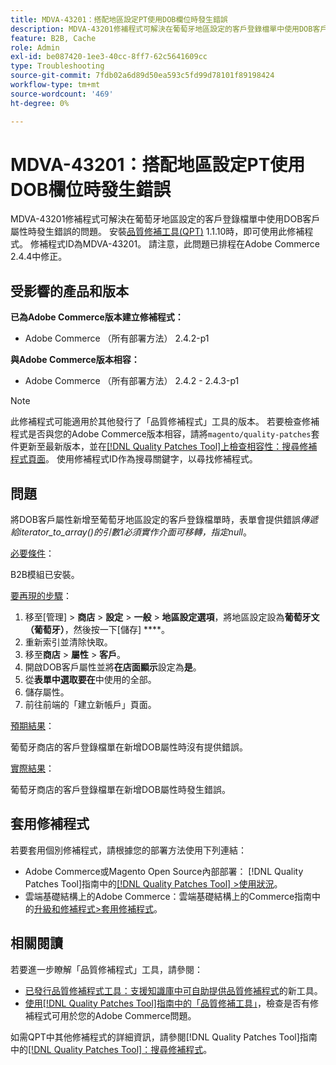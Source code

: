 ```yaml
---
title: MDVA-43201：搭配地區設定PT使用DOB欄位時發生錯誤
description: MDVA-43201修補程式可解決在葡萄牙地區設定的客戶登錄檔單中使用DOB客戶屬性時發生錯誤的問題。 安裝[Quality Patches Tool (QPT)](https://experienceleague.adobe.com/en/docs/commerce-operations/tools/quality-patches-tool/quality-patches-tool-to-self-serve-quality-patches) 1.1.10時，即可使用此修補程式。 修補程式ID為MDVA-43201。 請注意，此問題已排程在Adobe Commerce 2.4.4中修正。
feature: B2B, Cache
role: Admin
exl-id: be087420-1ee3-40cc-8ff7-62c5641609cc
type: Troubleshooting
source-git-commit: 7fdb02a6d89d50ea593c5fd99d78101f89198424
workflow-type: tm+mt
source-wordcount: '469'
ht-degree: 0%

---
```


# MDVA-43201：搭配地區設定PT使用DOB欄位時發生錯誤

MDVA-43201修補程式可解決在葡萄牙地區設定的客戶登錄檔單中使用DOB客戶屬性時發生錯誤的問題。 安裝[品質修補工具(QPT)](https://experienceleague.adobe.com/en/docs/commerce-operations/tools/quality-patches-tool/quality-patches-tool-to-self-serve-quality-patches) 1.1.10時，即可使用此修補程式。 修補程式ID為MDVA-43201。 請注意，此問題已排程在Adobe Commerce 2.4.4中修正。

## 受影響的產品和版本

**已為Adobe Commerce版本建立修補程式：**

* Adobe Commerce （所有部署方法） 2.4.2-p1

**與Adobe Commerce版本相容：**

* Adobe Commerce （所有部署方法） 2.4.2 - 2.4.3-p1

>[!NOTE]
>
>此修補程式可能適用於其他發行了「品質修補程式」工具的版本。 若要檢查修補程式是否與您的Adobe Commerce版本相容，請將`magento/quality-patches`套件更新至最新版本，並在[[!DNL Quality Patches Tool]上檢查相容性：搜尋修補程式頁面](https://experienceleague.adobe.com/en/docs/commerce-operations/tools/quality-patches-tool/quality-patches-tool-to-self-serve-quality-patches)。 使用修補程式ID作為搜尋關鍵字，以尋找修補程式。

## 問題

將DOB客戶屬性新增至葡萄牙地區設定的客戶登錄檔單時，表單會提供錯誤&#x200B;*傳遞給iterator_to_array()的引數1必須實作介面可移轉，指定null*。

<u>必要條件</u>：

B2B模組已安裝。

<u>要再現的步驟</u>：

1. 移至[管理] > **商店** > **設定** > **一般** > **地區設定選項**，將地區設定設為&#x200B;**葡萄牙文（葡萄牙）**，然後按一下[儲存] ****。
1. 重新索引並清除快取。
1. 移至&#x200B;**商店** > **屬性** > **客戶**。
1. 開啟DOB客戶屬性並將&#x200B;**在店面顯示**&#x200B;設定為&#x200B;**是**。
1. 從&#x200B;**表單中選取要在**&#x200B;中使用的全部。
1. 儲存屬性。
1. 前往前端的「建立新帳戶」頁面。

<u>預期結果</u>：

葡萄牙商店的客戶登錄檔單在新增DOB屬性時沒有提供錯誤。

<u>實際結果</u>：

葡萄牙商店的客戶登錄檔單在新增DOB屬性時發生錯誤。

## 套用修補程式

若要套用個別修補程式，請根據您的部署方法使用下列連結：

* Adobe Commerce或Magento Open Source內部部署： [!DNL Quality Patches Tool]指南中的[[!DNL Quality Patches Tool] >使用狀況](/help/tools/quality-patches-tool/usage.md)。
* 雲端基礎結構上的Adobe Commerce：雲端基礎結構上的Commerce指南中的[升級和修補程式>套用修補程式](https://experienceleague.adobe.com/docs/commerce-cloud-service/user-guide/develop/upgrade/apply-patches.html)。

## 相關閱讀

若要進一步瞭解「品質修補程式」工具，請參閱：

* [已發行品質修補程式工具：支援知識庫中可自助提供品質修補程式](https://experienceleague.adobe.com/en/docs/commerce-operations/tools/quality-patches-tool/quality-patches-tool-to-self-serve-quality-patches)的新工具。
* [使用[!DNL Quality Patches Tool]指南中的「品質修補工具」](/help/tools/quality-patches-tool/patches-available-in-qpt/check-patch-for-magento-issue-with-magento-quality-patches.md)，檢查是否有修補程式可用於您的Adobe Commerce問題。

如需QPT中其他修補程式的詳細資訊，請參閱[!DNL Quality Patches Tool]指南中的[[!DNL Quality Patches Tool]：搜尋修補程式](https://experienceleague.adobe.com/tools/commerce-quality-patches/index.html)。
